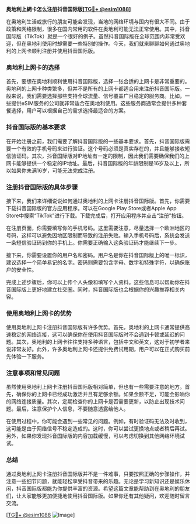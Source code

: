**奥地利上網卡怎么注册抖音国际版[[TG💪+ @esim1088](https://t.me/s/esim1088)]**

在奥地利生活或旅行的朋友可能会发现，当地的网络环境与国内有很大不同。由于政策和网络限制，很多在国内常用的软件在奥地利可能无法正常使用。其中，抖音国际版（TikTok）就是一个很好的例子。虽然抖音国际版在全球范围内非常受欢迎，但在奥地利使用时却需要一些特别的操作。今天，我们就来聊聊如何通过奥地利的上网卡顺利注册并使用抖音国际版。

### 奥地利上网卡的选择

首先，要想在奥地利顺利使用抖音国际版，选择一张合适的上网卡是非常重要的。奥地利的上网卡种类繁多，但并不是所有的上网卡都适合用来注册抖音国际版。一般来说，我们需要选择那些支持全球流量、信号覆盖广且稳定的服务商。比如，一些提供eSIM服务的公司就非常适合在奥地利使用。这些服务商通常会提供多种套餐选择，用户可以根据自己的需求选择最适合的方案。

### 抖音国际版的基本要求

在开始注册之前，我们需要了解抖音国际版的一些基本要求。首先，抖音国际版需要一个有效的手机号码来进行验证。这个号码必须是真实存在的，并且能够接收短信验证码。其次，抖音国际版对IP地址有一定的限制，因此我们需要确保我们的上网卡能够提供一个稳定的IP地址。最后，抖音国际版的年龄限制是16岁及以上，所以如果你未满16岁，可能无法完成注册。

### 注册抖音国际版的具体步骤

接下来，我们来详细说说如何通过奥地利的上网卡注册抖音国际版。首先，你需要下载抖音国际版的官方应用程序。可以在Google Play Store或者Apple App Store中搜索“TikTok”进行下载。下载完成后，打开应用程序并点击“注册”按钮。

在注册页面，你需要填写你的手机号码。这里需要注意，尽量选择一个欧洲地区的号码，这样可以避免因地区限制而导致的注册失败。输入手机号码后，系统会发送一条短信验证码到你的手机上。你需要正确输入这条验证码才能继续下一步。

接下来，你需要设置你的用户名和密码。用户名是你在抖音国际版上的唯一标识，建议选择一个简单易记的名字。密码则需要包含字母、数字和特殊字符，以确保账户的安全性。

完成上述步骤后，你可以上传个人头像和填写个人资料。这些信息可以帮助你在抖音国际版上更好地建立社交圈。同时，抖音国际版也会根据你的兴趣推荐相关内容。

### 使用奥地利上网卡的优势

使用奥地利上网卡注册抖音国际版有许多优势。首先，奥地利的上网卡通常提供高速稳定的网络连接，这可以确保你在使用抖音国际版时不会遇到卡顿或延迟的问题。其次，奥地利的上网卡往往支持多种语言，包括中文和英文，这对于初学者来说非常友好。此外，许多奥地利上网卡还提供免费试用期，用户可以在正式购买前先体验一下服务。

### 注意事项和常见问题

虽然使用奥地利上网卡注册抖音国际版相对简单，但也有一些需要注意的地方。首先，确保你的上网卡已经成功激活并且有足够余额。如果余额不足，可能会影响你的网络连接质量。其次，定期检查你的上网卡是否需要更新，以防止出现技术问题。最后，注意保护个人信息，不要随意透露给他人。

在使用过程中，你可能会遇到一些常见的问题。例如，有时验证码无法及时收到，这可能是由于网络信号不稳定造成的。这时，你可以尝试更换地点或者稍后再试。另外，如果你发现抖音国际版的内容加载缓慢，可以考虑切换到其他网络环境试试。

### 总结

通过奥地利上网卡注册抖音国际版并不是一件难事，只要按照正确的步骤操作，并注意一些细节问题，就能轻松享受抖音带来的乐趣。无论是学习新知识还是娱乐休闲，抖音国际版都能为你提供丰富的资源。希望这篇文章能帮助到在奥地利的朋友们，让大家能够更加便捷地使用抖音国际版。如果你还有其他疑问，欢迎随时留言交流。

[[TG💪+ @esim1088](https://t.me/s/esim1088) ![Image](https://i.postimg.cc/4NQfJmqS/Snipaste-2025-05-13-00-14-12.png)]